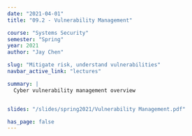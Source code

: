 ```yaml
---
date: "2021-04-01"
title: "09.2 - Vulnerability Management"

course: "Systems Security"
semester: "Spring"
year: 2021
author: "Jay Chen"

slug: "Mitigate risk, understand vulnerabilities"
navbar_active_link: "lectures"

summary: |
  Cyber vulnerability management overview


slides: "/slides/spring2021/Vulnerability Management.pdf"

has_page: false
---
```

